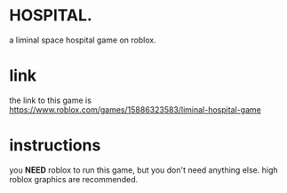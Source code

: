 # HOSPITAL.
a liminal space hospital game on roblox.
# link
the link to this game is https://www.roblox.com/games/15886323583/liminal-hospital-game
# instructions
you **NEED** roblox to run this game, but you don't need anything else. high roblox graphics are recommended.
